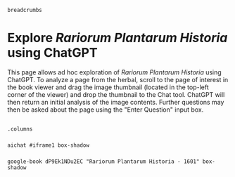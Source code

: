 <style>
  iframe { height: calc(100dvh - 300px); }
</style>

`breadcrumbs`

# Explore *Rariorum Plantarum Historia* using ChatGPT

This page allows ad hoc exploration of *Rariorum Plantarum Historia* using ChatGPT.  To analyze a page from the herbal, scroll to the page of interest in the book viewer and drag the image thumbnail (located in the top-left corner of the viewer) and drop the thumbnail to the Chat tool.  ChatGPT will then return an initial analysis of the image contents.  Further questions may then be asked about the page using the "Enter Question" input box.

##
`.columns`

###

`aichat #iframe1 box-shadow`

###

`google-book dP9Ek1NDu2EC "Rariorum Plantarum Historia - 1601" box-shadow`
